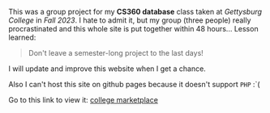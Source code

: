 This was a group project for my **CS360 database** class taken at *Gettysburg College* in _Fall 2023_. I hate to admit it, but my group (three people) really procrastinated and this whole site is put together within 48 hours... Lesson learned:

> Don't leave a semester-long project to the last days!

I will update and improve this website when I get a chance.

Also I can't host this site on github pages because it doesn't support `PHP` :`(

Go to this link to view it: [college marketplace]([cs.gettysburg.edu/~tangyi02/](http://cs.gettysburg.edu/~tangyi02/Projects/collegeMarketplace/))
